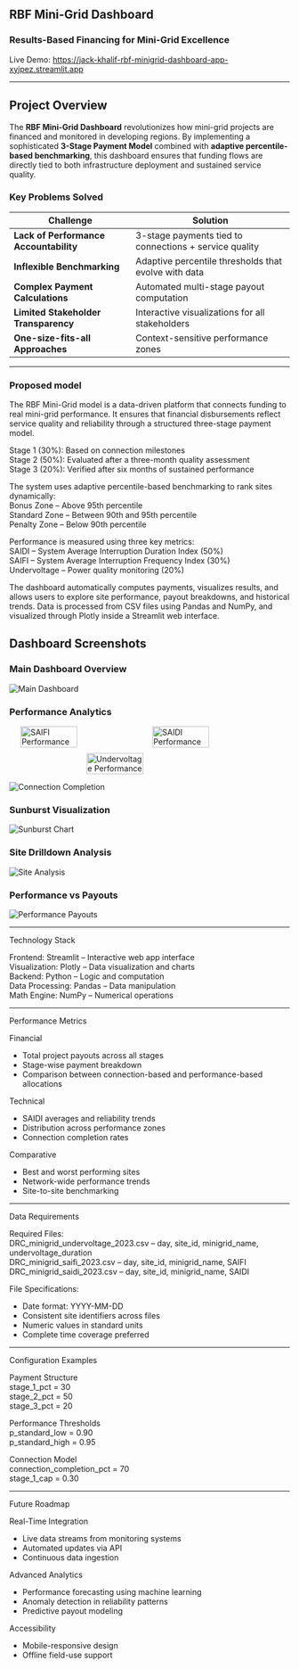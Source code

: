 ##   RBF Mini-Grid Dashboard  
### Results-Based Financing for Mini-Grid Excellence  

Live Demo: https://jack-khalif-rbf-minigrid-dashboard-app-xyjpez.streamlit.app  


---
##  Project Overview

The **RBF Mini-Grid Dashboard** revolutionizes how mini-grid projects are financed and monitored in developing regions. By implementing a sophisticated **3-Stage Payment Model** combined with **adaptive percentile-based benchmarking**, this dashboard ensures that funding flows are directly tied to both infrastructure deployment and sustained service quality.

### Key Problems Solved

| Challenge | Solution |
|-----------|----------|
|  **Lack of Performance Accountability** | 3-stage payments tied to connections + service quality |
|  **Inflexible Benchmarking** | Adaptive percentile thresholds that evolve with data |
| **Complex Payment Calculations** | Automated multi-stage payout computation |
|  **Limited Stakeholder Transparency** | Interactive visualizations for all stakeholders |
|  **One-size-fits-all Approaches** | Context-sensitive performance zones |

---
### **Proposed model**
The RBF Mini-Grid model is a data-driven platform that connects funding to real mini-grid performance. It ensures that financial disbursements reflect service quality and reliability through a structured three-stage payment model.  

Stage 1 (30%): Based on connection milestones  
Stage 2 (50%): Evaluated after a three-month quality assessment  
Stage 3 (20%): Verified after six months of sustained performance  

The system uses adaptive percentile-based benchmarking to rank sites dynamically:  
Bonus Zone – Above 95th percentile  
Standard Zone – Between 90th and 95th percentile  
Penalty Zone – Below 90th percentile  

Performance is measured using three key metrics:  
SAIDI – System Average Interruption Duration Index (50%)  
SAIFI – System Average Interruption Frequency Index (30%)  
Undervoltage – Power quality monitoring (20%)  

The dashboard automatically computes payments, visualizes results, and allows users to explore site performance, payout breakdowns, and historical trends. Data is processed from CSV files using Pandas and NumPy, and visualized through Plotly inside a Streamlit web interface.  

## **Dashboard Screenshots**

###  **Main Dashboard Overview**


![Main Dashboard](images/maindashboard.png)

### **Performance Analytics**

<div style="display: flex; flex-wrap: wrap; justify-content: center; gap: 10px;">
  <img src="images/saifi.png" alt="SAIFI Performance" width="45%">
  <img src="images/saidi.png" alt="SAIDI Performance" width="45%">
  <img src="images/undervoltage.png" alt="Undervoltage Performance" width="45%">


</div>

![Connection Completion](images/connection_completion.png)

### **Sunburst Visualization**



![Sunburst Chart](images/sunburst_chart.png)

### **Site Drilldown Analysis**


![Site Analysis](images/site-drilldown.png)

###  **Performance vs Payouts**


![Performance Payouts](images/perfomance_payouts.png)

---

Technology Stack  

Frontend: Streamlit – Interactive web app interface  
Visualization: Plotly – Data visualization and charts  
Backend: Python – Logic and computation  
Data Processing: Pandas – Data manipulation  
Math Engine: NumPy – Numerical operations  

---

Performance Metrics  

Financial  
- Total project payouts across all stages  
- Stage-wise payment breakdown  
- Comparison between connection-based and performance-based allocations  

Technical  
- SAIDI averages and reliability trends  
- Distribution across performance zones  
- Connection completion rates  

Comparative  
- Best and worst performing sites  
- Network-wide performance trends  
- Site-to-site benchmarking  

---

Data Requirements  

Required Files:  
DRC_minigrid_undervoltage_2023.csv – day, site_id, minigrid_name, undervoltage_duration  
DRC_minigrid_saifi_2023.csv – day, site_id, minigrid_name, SAIFI  
DRC_minigrid_saidi_2023.csv – day, site_id, minigrid_name, SAIDI  

File Specifications:  
- Date format: YYYY-MM-DD  
- Consistent site identifiers across files  
- Numeric values in standard units  
- Complete time coverage preferred  

---

Configuration Examples  

Payment Structure  
stage_1_pct = 30  
stage_2_pct = 50  
stage_3_pct = 20  

Performance Thresholds  
p_standard_low = 0.90  
p_standard_high = 0.95  

Connection Model  
connection_completion_pct = 70  
stage_1_cap = 0.30  

---

Future Roadmap  

Real-Time Integration  
- Live data streams from monitoring systems  
- Automated updates via API  
- Continuous data ingestion  

Advanced Analytics  
- Performance forecasting using machine learning  
- Anomaly detection in reliability patterns  
- Predictive payout modeling  

Accessibility  
- Mobile-responsive design  
- Offline field-use support   
